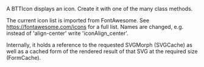 A BTTIcon displays an icon. Create it with one of the many class methods.

The current icon list is imported from FontAwesome. See https://fontawesome.com/icons for a full list. Names are changed, e.g. instead of 'align-center' write 'iconAlign_center'.

Internally, it holds a reference to the requested SVGMorph (SVGCache) as well as a cached form of the rendered result of that SVG at the required size (FormCache).